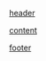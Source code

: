 [header](themes/destatic/header.md)

[content](themes/destatic/content.md)

[footer](themes/destatic/footer.md)